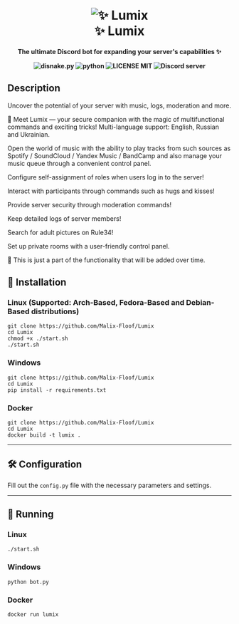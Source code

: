 <p align="light">
<h1 align="center">
  <br>
  <a><img src="https://github.com/Malix-Floof/Lumix/assets/101697781/d764596a-023c-44ca-8e57-85990f1fc2e7" alt=" ✨ Lumix"></a>
  <br>
   ✨ Lumix
  <br>
</h1>
<h4 align="center">

  The ultimate Discord bot for expanding your server's capabilities ✨


  ![disnake.py](https://img.shields.io/badge/disnake-py-blue.svg)
  ![python](https://img.shields.io/badge/Python-3.11.7-blue)
  ![LICENSE MIT](https://img.shields.io/badge/license-MIT-green)
  ![Discord server](https://discord.com/api/guilds/1019681172940390430/widget.png)
</h4>


## Description
Uncover the potential of your server with music, logs, moderation and more.

🌟 Meet Lumix — your secure companion with the magic of multifunctional commands and exciting tricks!
Multi-language support: English, Russian and Ukrainian.

Open the world of music with the ability to play tracks from such sources as Spotify / SoundCloud / Yandex Music / BandCamp and also manage your music queue through a convenient control panel.

Configure self-assignment of roles when users log in to the server!

Interact with participants through commands such as hugs and kisses!

Provide server security through moderation commands!

Keep detailed logs of server members!

Search for adult pictures on Rule34!

Set up private rooms with a user-friendly control panel.

🌟 This is just a part of the functionality that will be added over time.

## 🔑 Installation
### Linux (Supported: Arch-Based, Fedora-Based and Debian-Based distributions)
```shell
git clone https://github.com/Malix-Floof/Lumix
cd Lumix
chmod +x ./start.sh
./start.sh
```
### Windows
```
git clone https://github.com/Malix-Floof/Lumix
cd Lumix
pip install -r requirements.txt
```
### Docker
```
git clone https://github.com/Malix-Floof/Lumix
cd Lumix
docker build -t lumix .
```
___


## 🛠 Configuration
Fill out the `config.py` file with the necessary parameters and settings.

___


## 🚀 Running
### Linux 
```shell
./start.sh
```
### Windows
```
python bot.py
```
### Docker
```
docker run lumix
```
